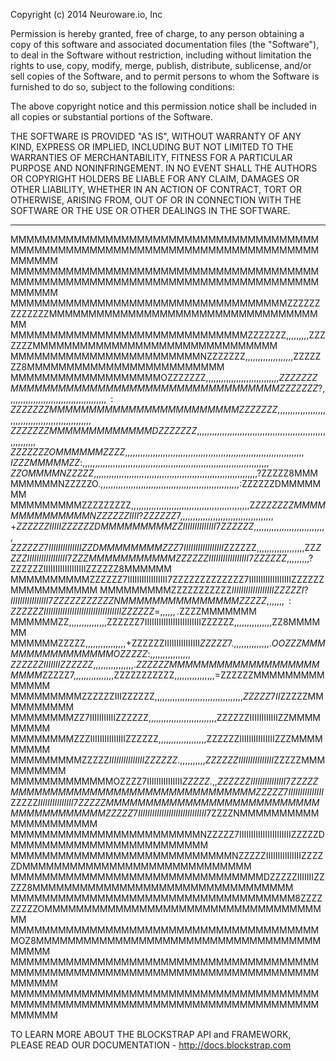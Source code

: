 Copyright (c) 2014 Neuroware.io, Inc

Permission is hereby granted, free of charge, to any person obtaining a copy
of this software and associated documentation files (the "Software"), to deal
in the Software without restriction, including without limitation the rights
to use, copy, modify, merge, publish, distribute, sublicense, and/or sell
copies of the Software, and to permit persons to whom the Software is
furnished to do so, subject to the following conditions:

The above copyright notice and this permission notice shall be included in
all copies or substantial portions of the Software.

THE SOFTWARE IS PROVIDED "AS IS", WITHOUT WARRANTY OF ANY KIND, EXPRESS OR
IMPLIED, INCLUDING BUT NOT LIMITED TO THE WARRANTIES OF MERCHANTABILITY,
FITNESS FOR A PARTICULAR PURPOSE AND NONINFRINGEMENT. IN NO EVENT SHALL THE
AUTHORS OR COPYRIGHT HOLDERS BE LIABLE FOR ANY CLAIM, DAMAGES OR OTHER
LIABILITY, WHETHER IN AN ACTION OF CONTRACT, TORT OR OTHERWISE, ARISING FROM,
OUT OF OR IN CONNECTION WITH THE SOFTWARE OR THE USE OR OTHER DEALINGS IN
THE SOFTWARE.

------------------------------------------------------------------------------------

MMMMMMMMMMMMMMMMMMMMMMMMMMMMMMMMMMMMMMMMMMMMMMMMMMMMMMMMMMMMMMMMMMMMMMMMMMMMMMMMMMMM
MMMMMMMMMMMMMMMMMMMMMMMMMMMMMMMMMMMMMMMMMMMMMMMMMMMMMMMMMMMMMMMMMMMMMMMMMMMMMMMMMMMM
MMMMMMMMMMMMMMMMMMMMMMMMMMMMMMMMMMMZZZZZZZZZZZZZMMMMMMMMMMMMMMMMMMMMMMMMMMMMMMMMMMMM
MMMMMMMMMMMMMMMMMMMMMMMMMMMMMMZZZZZZZ,,,,,,,,,ZZZZZZZMMMMMMMMMMMMMMMMMMMMMMMMMMMMMMM
MMMMMMMMMMMMMMMMMMMMMMMMNZZZZZZZ,,,,,,,,,,,,,,,,,,,ZZZZZZZ8MMMMMMMMMMMMMMMMMMMMMMMMM
MMMMMMMMMMMMMMMMMMMOZZZZZZZ,,,,,,,,,,,,,,,,,,,,,,,,,,,,,$ZZZZZZZMMMMMMMMMMMMMMMMMMMM
MMMMMMMMMMMMMMZZZZZZZ?,,,,,,,,,,,,,,,,,,,,,,,,,,,,,,,,,,,,,,,:ZZZZZZZMMMMMMMMMMMMMMM
MMMMMMMMMZZZZZZZ,,,,,,,,,,,,,,,,,,,,,,,,,,,,,,,,,,,,,,,,,,,,,,,,,,,ZZZZZZZMMMMMMMMMM
MMMDZZZZZZZ,,,,,,,,,,,,,,,,,,,,,,,,,,,,,,,,,,,,,,,,,,,,,,,,,,,,,,,,,,,,,ZZZZZZZOMMMM
MMZZZZ,,,,,,,,,,,,,,,,,,,,,,,,,,,,,,,,,,,,,,,,,,,,,,,,,,,,,,,,,,,,,,,,,,,,,,,IZZZMMM
MMZZ:,,,,,,,,,,,,,,,,,,,,,,,,,,,,,,,,,,,,,,,,,,,,,,,,,,,,,,,,,,,,,,,,,,,,,,,,,,ZZOMM
MMNZZZZZ$,,,,,,,,,,,,,,,,,,,,,,,,,,,,,,,,,,,,,,,,,,,,,,,,,,,,,,,,,,,,,,,,,?ZZZZZ8MMM
MMMMMMNZZZZZO.,,,,,,,,,,,,,,,,,,,,,,,,,,,,,,,,,,,,,,,,,,,,,,,,,,,,,,,:ZZZZZZDMMMMMMM
MMMMMMMMMZZZZZZZZZ,,,,,,,,,,,,,,,,,,,,,,,,,,,,,,,,,,,,,,,,,,,,,,,Z$ZZZZZZZMMMMMMMMMM
MMMMNZZZZZZIIII?ZZZZZZ7,,,,,,,,,,,,,,,,,,,,,,,,,,,,,,,,,,,,,+ZZZZZZIIIIIZZZZZZDMMMMM
MMMMZZIIIIIIIIIIIIII7ZZZZZZ,,,,,,,,,,,,,,,,,,,,,,,,,,,,,ZZZZZZ7IIIIIIIIIIIIIIZZDMMMM
MMMMZZZ7IIIIIIIIIIIIIIIII$ZZZZZZ,,,,,,,,,,,,,,,,,,,ZZ$ZZZZIIIIIIIIIIIIIIIII7ZZZMMMMM
MMMMMMZZZZZZIIIIIIIIIIIIIIIII7ZZZZZZ$,,,,,,,,,?ZZZZZZIIIIIIIIIIIIIIIIIIZZZZZZ8MMMMMM
MMMMMMMMMMZZZZZZ7IIIIIIIIIIIIIIIII7ZZZZZZZZZZZZZ7IIIIIIIIIIIIIIIIIIZZZZZZMMMMMMMMMMM
MMMMMMMMMZZZZZZZZZZZ$IIIIIIIIIIIIIIIIIIZZZZZI?IIIIIIIIIIIIIIII7ZZZZZZZZZZZNMMMMMMMMM
MMMMMMZZZZZ,,,,,,,:ZZZZZZIIIIIIIIIIIIIIIIIIIIIIIIIIIIIIIIIZZZZZZ=,,,,,,.$ZZZZMMMMMMM
MMMMMMZZ,,,,,,,,,,,,,,,ZZZZZZ7IIIIIIIIIIIIIIIIIIIIIIIIZZZZZZ,,,,,,,,,,,,,,,ZZ8MMMMMM
MMMMMMZZZZZ,,,,,,,,,,,,,,,,+ZZZZZZIIIIIIIIIIIIIII$ZZZZZ7.,,,,,,,,,,,,,,.OOZZZMMMMMMM
MMMMMMMMMOZZZZZ:,,,,,,,,,,,,,,,,ZZZZZZIIIIIIIZZZZZZ,,,,,,,,,,,,,,,,.ZZZZZZMMMMMMMMMM
MMMMMMMMMMMMM$ZZZZZ7,,,,,,,,,,,,,,,,ZZZZZZZZZZZ,,,,,,,,,,,,,,,,=ZZZZZZMMMMMMMMMMMMMM
MMMMMMMMMZZZZZZIIIZZZZZZ,,,,,,,,,,,,,,,,,,,,,,,,,,,,,,,,,,,$ZZZZZ7II$ZZZZZMMMMMMMMMM
MMMMMMMMZZ7IIIIIIIIIIIZZZZZZ,,,,,,,,,,,,,,,,,,,,,,,,,,,ZZZZZZIIIIIIIIIIIIZZMMMMMMMMM
MMMMMMMMZZZIIIIIIIIIIIIIIIZZZZZZ,,,,,,,,,,,,,,,,,,,ZZZZZZIIIIIIIIIIIIIIIZZZMMMMMMMMM
MMMMMMMMMZZZZZ$IIIIIIIIIIIIIIIZZZZZZ.,,,,,,,,,,ZZZZZZIIIIIIIIIIIIIII$ZZZZZMMMMMMMMMM
MMMMMMMMMMMMMOZZZZ7IIIIIIIIIIIIIII$ZZZZZ.,,ZZZZZZIIIIIIIIIIIIIII7ZZZZZMMMMMMMMMMMMMM
MMMMMMMMMMMMMMMMMZZZZZ7IIIIIIIIIIIIIII$ZZZZZ$IIIIIIIIIIIIIII7ZZZZZMMMMMMMMMMMMMMMMMM
MMMMMMMMMMMMMMMMMMMMMZZZZZ7IIIIIIIIIIIIIIIIIIIIIIIIIIIII7$ZZZZNMMMMMMMMMMMMMMMMMMMMM
MMMMMMMMMMMMMMMMMMMMMMMMNZZZZZ7IIIIIIIIIIIIIIIIIIIIIIZZZZZDMMMMMMMMMMMMMMMMMMMMMMMMM
MMMMMMMMMMMMMMMMMMMMMMMMMMMMNZZZZZIIIIIIIIIIIIIIIZZZZZDMMMMMMMMMMMMMMMMMMMMMMMMMMMMM
MMMMMMMMMMMMMMMMMMMMMMMMMMMMMMMMDZZZZZIIIIIIIZZZZZ8MMMMMMMMMMMMMMMMMMMMMMMMMMMMMMMMM
MMMMMMMMMMMMMMMMMMMMMMMMMMMMMMMMMMMM8ZZZZZZZZZOMMMMMMMMMMMMMMMMMMMMMMMMMMMMMMMMMMMMM
MMMMMMMMMMMMMMMMMMMMMMMMMMMMMMMMMMMMMMMMOZ8MMMMMMMMMMMMMMMMMMMMMMMMMMMMMMMMMMMMMMMMM
MMMMMMMMMMMMMMMMMMMMMMMMMMMMMMMMMMMMMMMMMMMMMMMMMMMMMMMMMMMMMMMMMMMMMMMMMMMMMMMMMMMM
MMMMMMMMMMMMMMMMMMMMMMMMMMMMMMMMMMMMMMMMMMMMMMMMMMMMMMMMMMMMMMMMMMMMMMMMMMMMMMMMMMMM

TO LEARN MORE ABOUT THE BLOCKSTRAP API and FRAMEWORK,
PLEASE READ OUR DOCUMENTATION - http://docs.blockstrap.com
